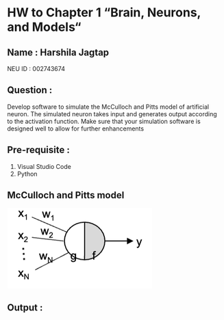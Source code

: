 # HW to Chapter 1 “Brain, Neurons, and Models“

## Name : Harshila Jagtap 

NEU ID : 002743674 

## Question :

Develop software to simulate the McCulloch and Pitts model of artificial neuron. The simulated neuron takes input and generates output according to the activation function. Make sure that your simulation software is designed well to allow for further enhancements

## Pre-requisite :

1. Visual Studio Code
2. Python

## McCulloch and Pitts model

![Model](https://github.com/harshilaNEU/Neural_Networks/blob/main/Reference_Images/McCulloch_and_Pitts_Model.png)

## Output :



